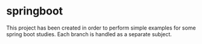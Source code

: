 # springboot

This project has been created in order to perform simple examples for some spring boot studies. 
Each branch is handled as a separate subject.
